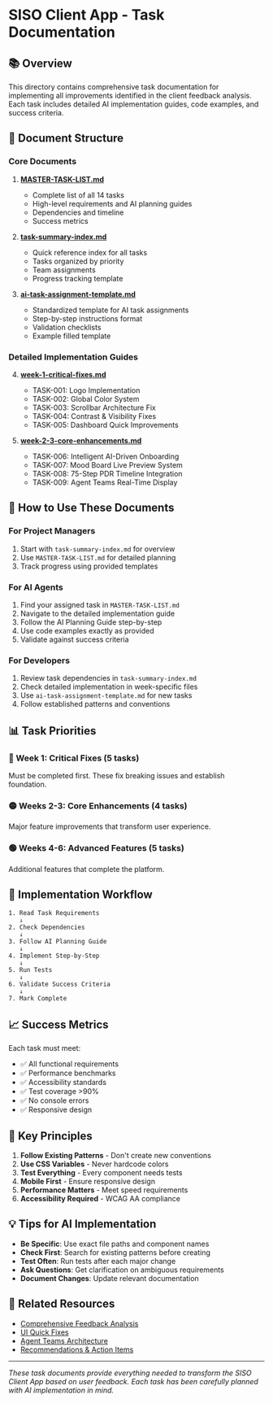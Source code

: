 # SISO Client App - Task Documentation

## 📚 Overview

This directory contains comprehensive task documentation for implementing all improvements identified in the client feedback analysis. Each task includes detailed AI implementation guides, code examples, and success criteria.

## 📁 Document Structure

### Core Documents

1. **[MASTER-TASK-LIST.md](./MASTER-TASK-LIST.md)**
   - Complete list of all 14 tasks
   - High-level requirements and AI planning guides
   - Dependencies and timeline
   - Success metrics

2. **[task-summary-index.md](./task-summary-index.md)**
   - Quick reference index for all tasks
   - Tasks organized by priority
   - Team assignments
   - Progress tracking template

3. **[ai-task-assignment-template.md](./ai-task-assignment-template.md)**
   - Standardized template for AI task assignments
   - Step-by-step instructions format
   - Validation checklists
   - Example filled template

### Detailed Implementation Guides

4. **[week-1-critical-fixes.md](./week-1-critical-fixes.md)**
   - TASK-001: Logo Implementation
   - TASK-002: Global Color System
   - TASK-003: Scrollbar Architecture Fix
   - TASK-004: Contrast & Visibility Fixes
   - TASK-005: Dashboard Quick Improvements

5. **[week-2-3-core-enhancements.md](./week-2-3-core-enhancements.md)**
   - TASK-006: Intelligent AI-Driven Onboarding
   - TASK-007: Mood Board Live Preview System
   - TASK-008: 75-Step PDR Timeline Integration
   - TASK-009: Agent Teams Real-Time Display

## 🚀 How to Use These Documents

### For Project Managers
1. Start with `task-summary-index.md` for overview
2. Use `MASTER-TASK-LIST.md` for detailed planning
3. Track progress using provided templates

### For AI Agents
1. Find your assigned task in `MASTER-TASK-LIST.md`
2. Navigate to the detailed implementation guide
3. Follow the AI Planning Guide step-by-step
4. Use code examples exactly as provided
5. Validate against success criteria

### For Developers
1. Review task dependencies in `task-summary-index.md`
2. Check detailed implementation in week-specific files
3. Use `ai-task-assignment-template.md` for new tasks
4. Follow established patterns and conventions

## 📊 Task Priorities

### 🔴 Week 1: Critical Fixes (5 tasks)
Must be completed first. These fix breaking issues and establish foundation.

### 🟡 Weeks 2-3: Core Enhancements (4 tasks)
Major feature improvements that transform user experience.

### 🟢 Weeks 4-6: Advanced Features (5 tasks)
Additional features that complete the platform.

## 🔄 Implementation Workflow

```
1. Read Task Requirements
   ↓
2. Check Dependencies
   ↓
3. Follow AI Planning Guide
   ↓
4. Implement Step-by-Step
   ↓
5. Run Tests
   ↓
6. Validate Success Criteria
   ↓
7. Mark Complete
```

## 📈 Success Metrics

Each task must meet:
- ✅ All functional requirements
- ✅ Performance benchmarks
- ✅ Accessibility standards
- ✅ Test coverage >90%
- ✅ No console errors
- ✅ Responsive design

## 🎯 Key Principles

1. **Follow Existing Patterns** - Don't create new conventions
2. **Use CSS Variables** - Never hardcode colors
3. **Test Everything** - Every component needs tests
4. **Mobile First** - Ensure responsive design
5. **Performance Matters** - Meet speed requirements
6. **Accessibility Required** - WCAG AA compliance

## 💡 Tips for AI Implementation

- **Be Specific**: Use exact file paths and component names
- **Check First**: Search for existing patterns before creating
- **Test Often**: Run tests after each major change
- **Ask Questions**: Get clarification on ambiguous requirements
- **Document Changes**: Update relevant documentation

## 🔗 Related Resources

- [Comprehensive Feedback Analysis](../comprehensive-feedback-analysis.md)
- [UI Quick Fixes](../ui-quick-fixes.md)
- [Agent Teams Architecture](../agent-teams-architecture.md)
- [Recommendations & Action Items](../recommendations-action-items.md)

---

*These task documents provide everything needed to transform the SISO Client App based on user feedback. Each task has been carefully planned with AI implementation in mind.*